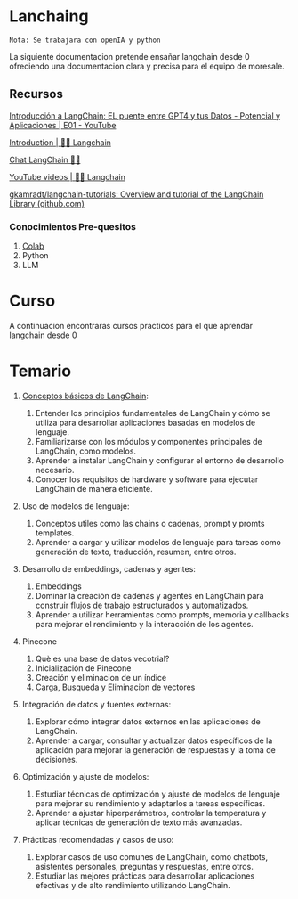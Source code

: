 # Lanchaing

`Nota: Se trabajara con openIA y python`

La siguiente documentacion pretende ensañar langchain desde 0 ofreciendo una documentacion clara y precisa para el equipo de moresale.


## Recursos

[Introducción a LangChain: EL puente entre GPT4 y tus Datos - Potencial y Aplicaciones | E01 - YouTube](https://www.youtube.com/watch?v=uJqg36XNUXM&list=PL7HAy5R0ehQWCPPv0GslmkiWCfb9oeBeZ&index=1)

[Introduction | 🦜️🔗 Langchain](https://python.langchain.com/docs/get_started/introduction)

[Chat LangChain  🦜️🔗 ](https://chat.langchain.com/)

[YouTube videos | 🦜️🔗 Langchain](https://python.langchain.com/docs/additional_resources/youtube)

[gkamradt/langchain-tutorials: Overview and tutorial of the LangChain Library (github.com)](https://github.com/gkamradt/langchain-tutorials)

### Conocimientos Pre-quesitos

1. [Colab](https://colab.research.google.com/)  
2. Python
3. LLM

# Curso

A continuacion encontraras cursos practicos para el que aprendar langchain desde 0

# Temario

1. [Conceptos básicos de LangChain](./Primeros%20Pasos/readme.md):
   1. Entender los principios fundamentales de LangChain y cómo se utiliza para desarrollar aplicaciones basadas en modelos de lenguaje.
   2. Familiarizarse con los módulos y componentes principales de LangChain, como modelos.
   3. Aprender a instalar LangChain y configurar el entorno de desarrollo necesario.
   4.  Conocer los requisitos de hardware y software para ejecutar LangChain de manera eficiente.

3. Uso de modelos de lenguaje:
   1. Conceptos utiles como las chains o cadenas, prompt y promts templates.
   2. Aprender a cargar y utilizar modelos de lenguaje para tareas como generación de texto, traducción, resumen, entre otros.

4. Desarrollo de embeddings, cadenas y agentes:
   1. Embeddings 
   1. Dominar la creación de cadenas y agentes en LangChain para construir flujos de trabajo estructurados y automatizados.
   2. Aprender a utilizar herramientas como prompts, memoria y callbacks para mejorar el rendimiento y la interacción de los agentes.

5. Pinecone
   1. Què es una base de datos vecotrial?
   2. Inicialización de Pinecone
   3. Creación y eliminacion de un índice
   4. Carga, Busqueda y Eliminacion de vectores

5. Integración de datos y fuentes externas:
   1. Explorar cómo integrar datos externos en las aplicaciones de LangChain.
   2. Aprender a cargar, consultar y actualizar datos específicos de la aplicación para mejorar la generación de respuestas y la toma de decisiones.

6. Optimización y ajuste de modelos:
   1. Estudiar técnicas de optimización y ajuste de modelos de lenguaje para mejorar su rendimiento y adaptarlos a tareas específicas.
   2. Aprender a ajustar hiperparámetros, controlar la temperatura y aplicar técnicas de generación de texto más avanzadas.

7. Prácticas recomendadas y casos de uso:
   1. Explorar casos de uso comunes de LangChain, como chatbots, asistentes personales, preguntas y respuestas, entre otros.
   2. Estudiar las mejores prácticas para desarrollar aplicaciones efectivas y de alto rendimiento utilizando LangChain.

